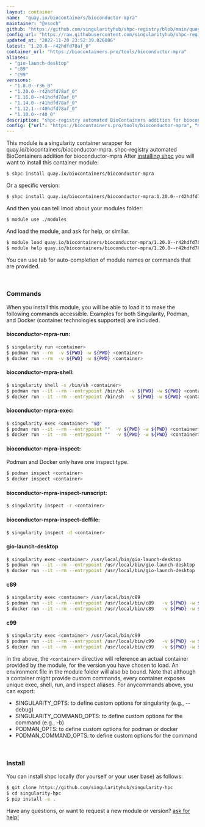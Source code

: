 ```yaml
---
layout: container
name:  "quay.io/biocontainers/bioconductor-mpra"
maintainer: "@vsoch"
github: "https://github.com/singularityhub/shpc-registry/blob/main/quay.io/biocontainers/bioconductor-mpra/container.yaml"
config_url: "https://raw.githubusercontent.com/singularityhub/shpc-registry/main/quay.io/biocontainers/bioconductor-mpra/container.yaml"
updated_at: "2022-11-20 23:52:39.026086"
latest: "1.20.0--r42hdfd78af_0"
container_url: "https://biocontainers.pro/tools/bioconductor-mpra"
aliases:
 - "gio-launch-desktop"
 - "c89"
 - "c99"
versions:
 - "1.8.0--r36_0"
 - "1.20.0--r42hdfd78af_0"
 - "1.16.0--r41hdfd78af_0"
 - "1.14.0--r41hdfd78af_0"
 - "1.12.1--r40hdfd78af_0"
 - "1.10.0--r40_0"
description: "shpc-registry automated BioContainers addition for bioconductor-mpra"
config: {"url": "https://biocontainers.pro/tools/bioconductor-mpra", "maintainer": "@vsoch", "description": "shpc-registry automated BioContainers addition for bioconductor-mpra", "latest": {"1.20.0--r42hdfd78af_0": "sha256:043c74a580b900e45e90da149280e04ed3bc43d6c35d86595b3c100dc4110035"}, "tags": {"1.8.0--r36_0": "sha256:c8db0d743f9f17a7fc4e11e4ba5d85d6b7da891e646f90e2f2f0983cd1a8e102", "1.20.0--r42hdfd78af_0": "sha256:043c74a580b900e45e90da149280e04ed3bc43d6c35d86595b3c100dc4110035", "1.16.0--r41hdfd78af_0": "sha256:0292f1526d3fca2e1938687211ea51ddd97fff5b85e6dcea91b5bfcecf71f49a", "1.14.0--r41hdfd78af_0": "sha256:4a0b675262dbe5b94d23d615e659929bfed7536df8de23b204510e8701e0ae3d", "1.12.1--r40hdfd78af_0": "sha256:42afc419e2b683256eabc6a7e044620bbcba2941d58ae6d82392f48dc81a207e", "1.10.0--r40_0": "sha256:dd193ed1b9b3f4d6b4b6e3c818f3fc2413ebd3b0a639d66bf2d59018f834e116"}, "docker": "quay.io/biocontainers/bioconductor-mpra", "aliases": {"gio-launch-desktop": "/usr/local/bin/gio-launch-desktop", "c89": "/usr/local/bin/c89", "c99": "/usr/local/bin/c99"}}
---
```


This module is a singularity container wrapper for quay.io/biocontainers/bioconductor-mpra.
shpc-registry automated BioContainers addition for bioconductor-mpra
After [installing shpc](#install) you will want to install this container module:


```bash
$ shpc install quay.io/biocontainers/bioconductor-mpra
```

Or a specific version:

```bash
$ shpc install quay.io/biocontainers/bioconductor-mpra:1.20.0--r42hdfd78af_0
```

And then you can tell lmod about your modules folder:

```bash
$ module use ./modules
```

And load the module, and ask for help, or similar.

```bash
$ module load quay.io/biocontainers/bioconductor-mpra/1.20.0--r42hdfd78af_0
$ module help quay.io/biocontainers/bioconductor-mpra/1.20.0--r42hdfd78af_0
```

You can use tab for auto-completion of module names or commands that are provided.

<br>

### Commands

When you install this module, you will be able to load it to make the following commands accessible.
Examples for both Singularity, Podman, and Docker (container technologies supported) are included.

#### bioconductor-mpra-run:

```bash
$ singularity run <container>
$ podman run --rm  -v ${PWD} -w ${PWD} <container>
$ docker run --rm  -v ${PWD} -w ${PWD} <container>
```

#### bioconductor-mpra-shell:

```bash
$ singularity shell -s /bin/sh <container>
$ podman run --it --rm --entrypoint /bin/sh  -v ${PWD} -w ${PWD} <container>
$ docker run --it --rm --entrypoint /bin/sh  -v ${PWD} -w ${PWD} <container>
```

#### bioconductor-mpra-exec:

```bash
$ singularity exec <container> "$@"
$ podman run --it --rm --entrypoint ""  -v ${PWD} -w ${PWD} <container> "$@"
$ docker run --it --rm --entrypoint ""  -v ${PWD} -w ${PWD} <container> "$@"
```

#### bioconductor-mpra-inspect:

Podman and Docker only have one inspect type.

```bash
$ podman inspect <container>
$ docker inspect <container>
```

#### bioconductor-mpra-inspect-runscript:

```bash
$ singularity inspect -r <container>
```

#### bioconductor-mpra-inspect-deffile:

```bash
$ singularity inspect -d <container>
```


#### gio-launch-desktop

```bash
$ singularity exec <container> /usr/local/bin/gio-launch-desktop
$ podman run --it --rm --entrypoint /usr/local/bin/gio-launch-desktop   -v ${PWD} -w ${PWD} <container> -c " $@"
$ docker run --it --rm --entrypoint /usr/local/bin/gio-launch-desktop   -v ${PWD} -w ${PWD} <container> -c " $@"
```


#### c89

```bash
$ singularity exec <container> /usr/local/bin/c89
$ podman run --it --rm --entrypoint /usr/local/bin/c89   -v ${PWD} -w ${PWD} <container> -c " $@"
$ docker run --it --rm --entrypoint /usr/local/bin/c89   -v ${PWD} -w ${PWD} <container> -c " $@"
```


#### c99

```bash
$ singularity exec <container> /usr/local/bin/c99
$ podman run --it --rm --entrypoint /usr/local/bin/c99   -v ${PWD} -w ${PWD} <container> -c " $@"
$ docker run --it --rm --entrypoint /usr/local/bin/c99   -v ${PWD} -w ${PWD} <container> -c " $@"
```



In the above, the `<container>` directive will reference an actual container provided
by the module, for the version you have chosen to load. An environment file in the
module folder will also be bound. Note that although a container
might provide custom commands, every container exposes unique exec, shell, run, and
inspect aliases. For anycommands above, you can export:

 - SINGULARITY_OPTS: to define custom options for singularity (e.g., --debug)
 - SINGULARITY_COMMAND_OPTS: to define custom options for the command (e.g., -b)
 - PODMAN_OPTS: to define custom options for podman or docker
 - PODMAN_COMMAND_OPTS: to define custom options for the command

<br>

### Install

You can install shpc locally (for yourself or your user base) as follows:

```bash
$ git clone https://github.com/singularityhub/singularity-hpc
$ cd singularity-hpc
$ pip install -e .
```

Have any questions, or want to request a new module or version? [ask for help!](https://github.com/singularityhub/singularity-hpc/issues)